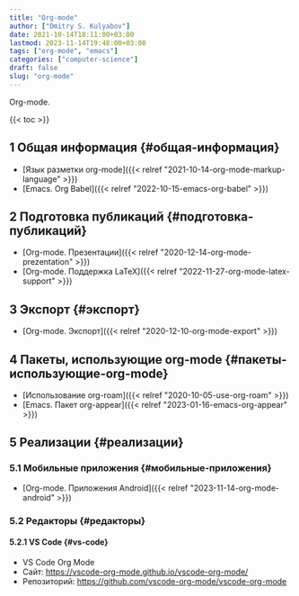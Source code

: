 ```yaml
---
title: "Org-mode"
author: ["Dmitry S. Kulyabov"]
date: 2021-10-14T18:11:00+03:00
lastmod: 2023-11-14T19:48:00+03:00
tags: ["org-mode", "emacs"]
categories: ["computer-science"]
draft: false
slug: "org-mode"
---
```


Org-mode.

<!--more-->

{{< toc >}}


## <span class="section-num">1</span> Общая информация {#общая-информация}

-   [Язык разметки org-mode]({{< relref "2021-10-14-org-mode-markup-language" >}})
-   [Emacs. Org Babel]({{< relref "2022-10-15-emacs-org-babel" >}})


## <span class="section-num">2</span> Подготовка публикаций {#подготовка-публикаций}

-   [Org-mode. Презентации]({{< relref "2020-12-14-org-mode-prezentation" >}})
-   [Org-mode. Поддержка LaTeX]({{< relref "2022-11-27-org-mode-latex-support" >}})


## <span class="section-num">3</span> Экспорт {#экспорт}

-   [Org-mode. Экспорт]({{< relref "2020-12-10-org-mode-export" >}})


## <span class="section-num">4</span> Пакеты, использующие org-mode {#пакеты-использующие-org-mode}

-   [Использование org-roam]({{< relref "2020-10-05-use-org-roam" >}})
-   [Emacs. Пакет org-appear]({{< relref "2023-01-16-emacs-org-appear" >}})


## <span class="section-num">5</span> Реализации {#реализации}


### <span class="section-num">5.1</span> Мобильные приложения {#мобильные-приложения}

-   [Org-mode. Приложения Android]({{< relref "2023-11-14-org-mode-android" >}})


### <span class="section-num">5.2</span> Редакторы {#редакторы}


#### <span class="section-num">5.2.1</span> VS Code {#vs-code}

-   VS Code Org Mode
-   Сайт: <https://vscode-org-mode.github.io/vscode-org-mode/>
-   Репозиторий: <https://github.com/vscode-org-mode/vscode-org-mode>
